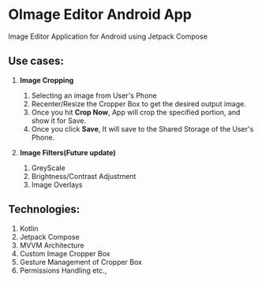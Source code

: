 # OImage Editor Android App  

Image Editor Application for Android using Jetpack Compose

## Use cases:  
1) **Image Cropping**
      1) Selecting an image from User's Phone
      2) Recenter/Resize the Cropper Box to get the desired output image.
      3) Once you hit **Crop Now**, App will crop the specified portion, and show it for Save.
      5) Once you click **Save**, It will save to the Shared Storage of the User's Phone.

2) **Image Filters(Future update)**
     1) GreyScale
     2) Brightness/Contrast Adjustment
     3) Image Overlays

## Technologies:  
1) Kotlin
2) Jetpack Compose
3) MVVM Architecture
4) Custom Image Cropper Box
5) Gesture Management of Cropper Box
6) Permissions Handling etc.,


